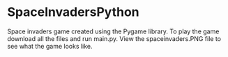 # SpaceInvadersPython
Space invaders game created using the Pygame library.
To play the game download all the files and run main.py.
View the spaceinvaders.PNG file to see what the game looks like.

